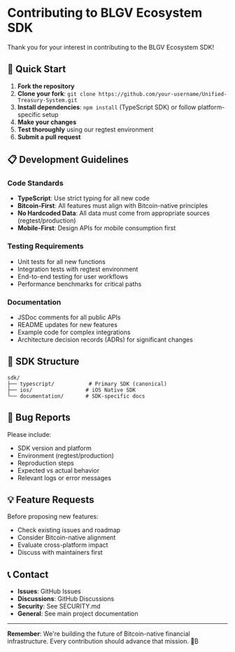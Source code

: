 # Contributing to BLGV Ecosystem SDK

Thank you for your interest in contributing to the BLGV Ecosystem SDK! 

## 🚀 Quick Start

1. **Fork the repository**
2. **Clone your fork**: `git clone https://github.com/your-username/Unified-Treasury-System.git`
3. **Install dependencies**: `npm install` (TypeScript SDK) or follow platform-specific setup
4. **Make your changes**
5. **Test thoroughly** using our regtest environment
6. **Submit a pull request**

## 📋 Development Guidelines

### Code Standards
- **TypeScript**: Use strict typing for all new code
- **Bitcoin-First**: All features must align with Bitcoin-native principles
- **No Hardcoded Data**: All data must come from appropriate sources (regtest/production)
- **Mobile-First**: Design APIs for mobile consumption first

### Testing Requirements
- Unit tests for all new functions
- Integration tests with regtest environment
- End-to-end testing for user workflows
- Performance benchmarks for critical paths

### Documentation
- JSDoc comments for all public APIs
- README updates for new features
- Example code for complex integrations
- Architecture decision records (ADRs) for significant changes

## 🔧 SDK Structure

```
sdk/
├── typescript/           # Primary SDK (canonical)
├── ios/                 # iOS Native SDK
└── documentation/       # SDK-specific docs
```

## 🐛 Bug Reports

Please include:
- SDK version and platform
- Environment (regtest/production)
- Reproduction steps
- Expected vs actual behavior
- Relevant logs or error messages

## 💡 Feature Requests

Before proposing new features:
- Check existing issues and roadmap
- Consider Bitcoin-native alignment
- Evaluate cross-platform impact
- Discuss with maintainers first

## 📞 Contact

- **Issues**: GitHub Issues
- **Discussions**: GitHub Discussions
- **Security**: See SECURITY.md
- **General**: See main project documentation

---

**Remember**: We're building the future of Bitcoin-native financial infrastructure. Every contribution should advance that mission. 🚀₿ 